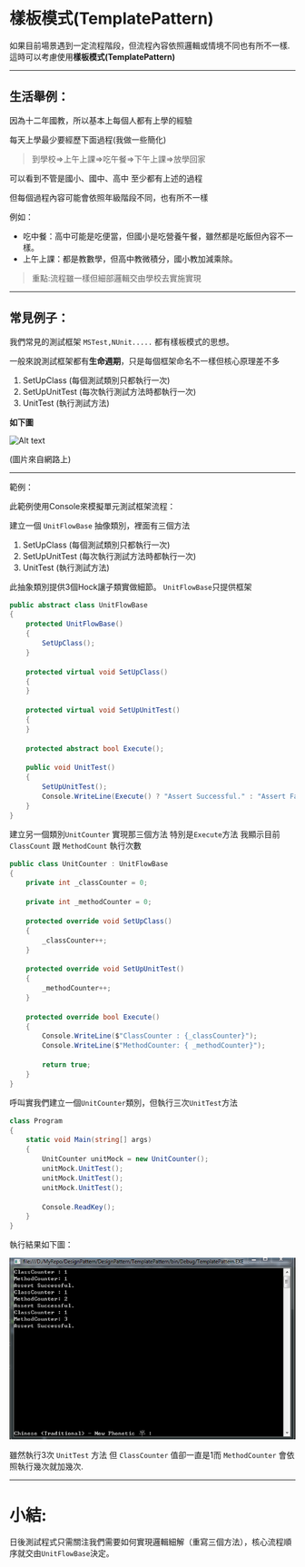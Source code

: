 # 樣板模式(TemplatePattern)

如果目前場景遇到一定流程階段，但流程內容依照邏輯或情境不同也有所不一樣.
這時可以考慮使用**樣板模式(TemplatePattern)**

-----

## 生活舉例：

因為十二年國教，所以基本上每個人都有上學的經驗

每天上學最少要經歷下面過程(我做一些簡化)

> 到學校=>上午上課=>吃午餐=>下午上課=>放學回家

可以看到不管是國小、國中、高中 至少都有上述的過程

但每個過程內容可能會依照年級階段不同，也有所不一樣

例如：
* 吃中餐：高中可能是吃便當，但國小是吃營養午餐，雖然都是吃飯但內容不一樣。
* 上午上課：都是教數學，但高中教微積分，國小教加減乘除。
  
> 重點:流程雖一樣但細部邏輯交由學校去實施實現

-----

## 常見例子：

我們常見的測試框架 `MSTest,NUnit.....` 都有樣板模式的思想。

一般來說測試框架都有**生命週期**，只是每個框架命名不一樣但核心原理差不多

1. SetUpClass (每個測試類別只都執行一次)
2. SetUpUnitTest (每次執行測試方法時都執行一次)
3. UnitTest (執行測試方法)


**如下圖**

![Alt text](https://www.codeproject.com/KB/cs/autp1/testSuiteFlow.jpg "Optional title")

(圖片來自網路上)

-----

範例：

此範例使用Console來模擬單元測試框架流程：

建立一個 `UnitFlowBase` 抽像類別，裡面有三個方法

1. SetUpClass (每個測試類別只都執行一次)
2. SetUpUnitTest (每次執行測試方法時都執行一次)
3. UnitTest (執行測試方法)

此抽象類別提供3個Hock讓子類實做細節。
`UnitFlowBase`只提供框架

```c#
public abstract class UnitFlowBase
{
    protected UnitFlowBase()
    {
        SetUpClass();
    }

    protected virtual void SetUpClass()
    {
    }

    protected virtual void SetUpUnitTest()
    {
    }

    protected abstract bool Execute();

    public void UnitTest()
    {
        SetUpUnitTest();
        Console.WriteLine(Execute() ? "Assert Successful." : "Assert Fail.");
    }
}
```

建立另一個類別`UnitCounter` 實現那三個方法
特別是`Execute`方法 我顯示目前 `ClassCount` 跟 `MethodCount` 執行次數

```C#
public class UnitCounter : UnitFlowBase
{
    private int _classCounter = 0;

    private int _methodCounter = 0;

    protected override void SetUpClass()
    {
        _classCounter++;
    }

    protected override void SetUpUnitTest()
    {
        _methodCounter++;
    }

    protected override bool Execute()
    {
        Console.WriteLine($"ClassCounter : {_classCounter}");
        Console.WriteLine($"MethodCounter: { _methodCounter}");

        return true;
    }
}
```

呼叫實我們建立一個`UnitCounter`類別，但執行三次`UnitTest`方法

```C#
class Program
{
    static void Main(string[] args)
    {
        UnitCounter unitMock = new UnitCounter();
        unitMock.UnitTest();
        unitMock.UnitTest();
        unitMock.UnitTest();

        Console.ReadKey();
    }
}
```

執行結果如下圖：

![img](../img/TemplateMethod/TemplateMethod.PNG)

雖然執行3次 `UnitTest` 方法 但 `ClassCounter` 值卻一直是1而 `MethodCounter` 會依照執行幾次就加幾次.

------

# 小結:

日後測試程式只需關注我們需要如何實現邏輯細解（重寫三個方法），核心流程順序就交由`UnitFlowBase`決定。
